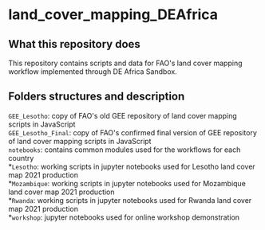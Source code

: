 # land_cover_mapping_DEAfrica

## What this repository does
This repository contains scripts and data for FAO's land cover mapping workflow implemented through DE Africa Sandbox. 

## Folders structures and description
`GEE_Lesotho`: copy of FAO's old GEE repository of land cover mapping scripts in JavaScript  
`GEE_Lesotho_Final`: copy of FAO's confirmed final version of GEE repository of land cover mapping scripts in JavaScript  
`notebooks`: contains common modules used for the workflows for each country  
*`Lesotho`: working scripts in jupyter notebooks used for Lesotho land cover map 2021 production   
*`Mozambique`: working scripts in jupyter notebooks used for Mozambique land cover map 2021 production  
*`Rwanda`: working scripts in jupyter notebooks used for Rwanda land cover map 2021 production  
*`workshop`: jupyter notebooks used for online workshop demonstration  